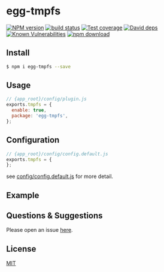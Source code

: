 # egg-tmpfs

[![NPM version][npm-image]][npm-url]
[![build status][travis-image]][travis-url]
[![Test coverage][codecov-image]][codecov-url]
[![David deps][david-image]][david-url]
[![Known Vulnerabilities][snyk-image]][snyk-url]
[![npm download][download-image]][download-url]

[npm-image]: https://img.shields.io/npm/v/egg-tmpfs.svg?style=flat-square
[npm-url]: https://npmjs.org/package/egg-tmpfs
[travis-image]: https://img.shields.io/travis/eggjs/egg-tmpfs.svg?style=flat-square
[travis-url]: https://travis-ci.org/eggjs/egg-tmpfs
[codecov-image]: https://img.shields.io/codecov/c/github/eggjs/egg-tmpfs.svg?style=flat-square
[codecov-url]: https://codecov.io/github/eggjs/egg-tmpfs?branch=master
[david-image]: https://img.shields.io/david/eggjs/egg-tmpfs.svg?style=flat-square
[david-url]: https://david-dm.org/eggjs/egg-tmpfs
[snyk-image]: https://snyk.io/test/npm/egg-tmpfs/badge.svg?style=flat-square
[snyk-url]: https://snyk.io/test/npm/egg-tmpfs
[download-image]: https://img.shields.io/npm/dm/egg-tmpfs.svg?style=flat-square
[download-url]: https://npmjs.org/package/egg-tmpfs

<!--
Description here.
-->

## Install

```bash
$ npm i egg-tmpfs --save
```

## Usage

```js
// {app_root}/config/plugin.js
exports.tmpfs = {
  enable: true,
  package: 'egg-tmpfs',
};
```

## Configuration

```js
// {app_root}/config/config.default.js
exports.tmpfs = {
};
```

see [config/config.default.js](config/config.default.js) for more detail.

## Example

<!-- example here -->

## Questions & Suggestions

Please open an issue [here](https://github.com/eggjs/egg/issues).

## License

[MIT](LICENSE)
